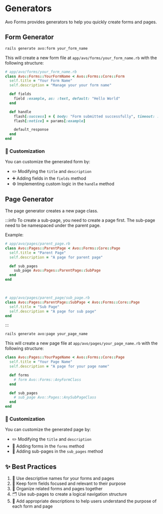 # Generators

Avo Forms provides generators to help you quickly create forms and pages.

## Form Generator

```bash
rails generate avo:form your_form_name
```

This will create a new form file at `app/avo/forms/your_form_name.rb` with the following structure:

```ruby
# app/avo/forms/your_form_name.rb
class Avo::Forms::YourFormName < Avo::Forms::Core::Form
  self.title = "Your Form Name"
  self.description = "Manage your your form name"

  def fields
    field :example, as: :text, default: "Hello World"
  end

  def handle
    flash[:success] = { body: "Form submitted successfully", timeout: :forever }
    flash[:notice] = params[:example]

    default_response
  end
end
```

### 🎨 Customization

You can customize the generated form by:
- ✏️ Modifying the `title` and `description`
- ➕ Adding fields in the `fields` method
- ⚙️ Implementing custom logic in the `handle` method

## Page Generator

The page generator creates a new page class.

:::info
To create a sub-page, you need to create a page first. The sub-page need to be namespaced under the parent page.

Example:

```ruby
# app/avo/pages/parent_page.rb
class Avo::Pages::ParentPage < Avo::Forms::Core::Page
  self.title = "Parent Page"
  self.description = "A page for parent page"

  def sub_pages
    sub_page Avo::Pages::ParentPage::SubPage
  end
end
```
<br>

```ruby
# app/avo/pages/parent_page/sub_page.rb
class Avo::Pages::ParentPage::SubPage < Avo::Forms::Core::Page
  self.title = "Sub Page"
  self.description = "A page for sub page"
end
```
:::

```bash
rails generate avo:page your_page_name
```

This will create a new page file at `app/avo/pages/your_page_name.rb` with the following structure:

```ruby
class Avo::Pages::YourPageName < Avo::Forms::Core::Page
  self.title = "Your Page Name"
  self.description = "A page for your page name"

  def forms
    # form Avo::Forms::AnyFormClass
  end

  def sub_pages
    # sub_page Avo::Pages::AnySubPageClass
  end
end
```

### 🎨 Customization

You can customize the generated page by:
- ✏️ Modifying the `title` and `description`
- 📝 Adding forms in the `forms` method
- 📑 Adding sub-pages in the `sub_pages` method

## ✨ Best Practices

1. 📝 Use descriptive names for your forms and pages
2. 🎯 Keep form fields focused and relevant to their purpose
3. 📁 Organize related forms and pages together
4. 🗂️ Use sub-pages to create a logical navigation structure
5. 💬 Add appropriate descriptions to help users understand the purpose of each form and page

